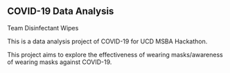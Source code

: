 ## COVID-19 Data Analysis
Team Disinfectant Wipes

This is a data analysis project of COVID-19 for UCD MSBA Hackathon.

This project aims to explore the effectiveness of wearing masks/awareness of wearing masks against COVID-19.
